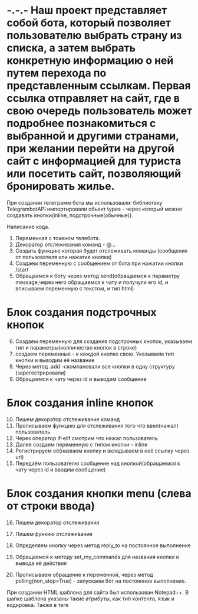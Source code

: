 # -.-.-  Наш проект представляет собой бота, который позволяет пользователю выбрать страну из списка, а затем выбрать конкретную информацию о ней путем перехода по представленным ссылкам. Первая ссылка отправляет на сайт, где в свою очередь пользователь может подробнее познакомиться с выбранной и другими странами, при желании перейти на другой сайт с информацией для туриста или посетить сайт, позволяющий бронировать жилье.
   
   При создании телеграмм бота мы использовали:
библиотеку TelegrambotAPI
импортировали обьект types - через который можно создавать кнопки(inline, подстрочные(обычные)).

Написание кода.
1. Переменная с токеном телебота.
2. Декоратор отслеживания команд - @...
3. Создать функцию которая будет отслеживать команды (сообщения от пользователя или нажатие кнопки)
4. Cоздаем переменную с сообщением от бота при нажатии кнопки /start
5. Обращаемся к боту через метод send(обращаемся к параметру message,через него обращаемся к чату и получули его id, и вписываем переменную с текстом, и тип html)

# Блок создания подстрочных кнопок
6. Создаем переменную для создания подстрочных кнопок, указываем тип и параметры(колличество кнопок в строке)
7. создаем переменные - к каждой кнопке свою. Указываем тип кнопки и выводим её название
8. Через метод .add -скомпановали все кнопки в одну структуру (зарегестрировали)
9. Обращаемся к чату через id и выводим сообщение

# Блок создания inline кнопок
10. Пишем декоратор отслеживание команд
11. Прописываем функцию для отслеживания того что ввел(нажал) пользователь
12. Через оператор if-elif смотрим что нажал пользователь
13. Далее создаем переменную с типом кнопки - inline 
14. Регистрируем её(назваем кнопку и вкладываем в неё ссылку через url)
15. Передаём пользователю сообщение над кнопкой(обращаемся к чату через id и  вводим сообщение)

# Блок создания кнопки menu (слева от строки ввода)
16. Пишем декоратор отслеживания
17. Пишем функию отслеживания
18. Определяем кнопку через метод reply_to на постоянное выполнение
19. Обращаемся к методу set_my_commands для названия кнопки и вывода её действия 

20. Прописываем обращение к переменной, через метод polling(non_stop=True) - запускаем бот на постоянное выполнение.
   
   При создании HTML шаблона для сайта был использован Notepad++.
   В шапке шаблона указаны такие атрибуты, как тип контента, язык и кодировка. Также в теге <title> задано заглавие сайта. 
   С целью добавления изображений и других "красивых" элементов был задействован СSS. Код CSS указывается в теге <style>. Он дает возможность менять вид текста. 
   Далее создана таблица, в основоной части которой располагаются картинки-ссылки, при переходе по которым пользователь попадает на страницу с развернутой информацией о выбраноой стране, а также имеет возможность псмотреть фотографии.
   В таблице созданы ячейки, где дается информация о создателях сайта и контактные данные.
   "Подвал" таблицы - это также изображения-ссылки на два сайта, которые несут общую информацию (бронирование жилья и расширенная информация). 
